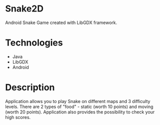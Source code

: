 # Snake2D
Android Snake Game created with LibGDX framework.

# Technologies

- Java
- LibGDX
- Android

# Description

Application allows you to play Snake on different maps and 3 difficulty levels. There are 2 types of "food" - static (worth 10 points) and moving (worth 20 points). Application also provides the possibility to check your high scores. 
